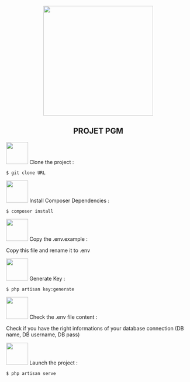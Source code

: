 <p align="center"><img width="300px" src="https://thumbs.gfycat.com/ImpracticalDistortedFeline-small.gif"></p>

<h2 align="center">PROJET PGM</h2>

<p align="justify"><img width="60px" src="https://justinrae.ch/git_icons/step1.svg"> Clone the project :<p>
    
```
$ git clone URL
```

<p align="justify"><img width="60px" src="https://justinrae.ch/git_icons/step2.svg"> Install Composer Dependencies :<p>
    
```
$ composer install
```

<p align="justify"><img width="60px" src="https://justinrae.ch/git_icons/step3.svg"> Copy the .env.example :<p>
    
Copy this file and rename it to .env


<p align="justify"><img width="60px" src="https://justinrae.ch/git_icons/step4.svg"> Generate Key :<p>
    
```
$ php artisan key:generate
```

<p align="justify"><img width="60px" src="https://justinrae.ch/git_icons/step5.svg"> Check the .env file content :<p>
    
Check if you have the right informations of your database connection (DB name, DB username, DB pass)


<p align="justify"><img width="60px" src="https://justinrae.ch/git_icons/step6.svg"> Launch the project :<p>
    
```
$ php artisan serve
```


